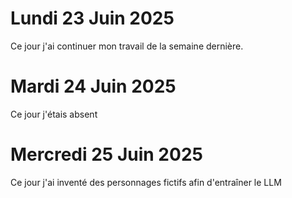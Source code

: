 # Lundi 23 Juin 2025 
Ce jour j'ai continuer mon travail de la semaine dernière. 

# Mardi 24 Juin 2025
Ce jour j'étais absent

# Mercredi 25 Juin 2025 
Ce jour j'ai inventé des personnages fictifs afin d'entraîner le LLM
